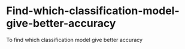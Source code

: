 # Find-which-classification-model-give-better-accuracy
To find which classification model give better accuracy
